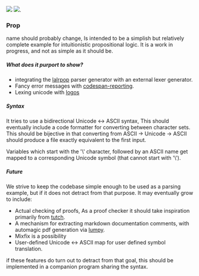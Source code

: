 [![](https://github.com/ratmice/prop/workflows/Build%20and%20test/badge.svg)](https://github.com/ratmice/prop/actions)
[![](https://tokei.rs/b1/github/ratmice/prop/)](https://github.com/ratmice/prop/).

### Prop

name should probably change,
Is intended to be a simplish but relatively complete example for intuitionistic propositional logic.
It is a work in progress, and not as simple as it should be.

##### What does it purport to show? 

* integrating the [lalrpop](http://lalrpop.github.io/lalrpop/) parser generator with an external lexer generator.
* Fancy error messages with [codespan-reporting](https://github.com/brendanzab/codespan).
* Lexing unicode with [logos](https://github.com/maciejhirsz/logos)


##### Syntax 

It tries to use a bidirectional Unicode ↔ ASCII syntax,
This should eventually include a code formatter for converting between character sets.
This should be bijective in that converting from ASCII → Unicode → ASCII should produce a file exactly equivalent to the first input.

Variables which start with the '\\' character, followed by an ASCII name get mapped to a corresponding Unicode symbol (that cannot start with '\\').

##### Future

We strive to keep the codebase simple enough to be used as a parsing example, but if it does not detract from that purpose.
It may eventually grow to include:

* Actual checking of proofs, As a proof checker it should take inspiration primarily from [tutch](http://www2.tcs.ifi.lmu.de/~abel/tutch/).
* A mechanism for extracting markdown documentation comments, with automagic pdf generation via [lumpy](https://github.com/ratmice/lumpy-leandoc).
* Mixfix is a possibility
* User-defined Unicode ↔ ASCII map for user defined symbol translation.

if these features do turn out to detract from that goal, this should be implemented in a companion program sharing the syntax.
